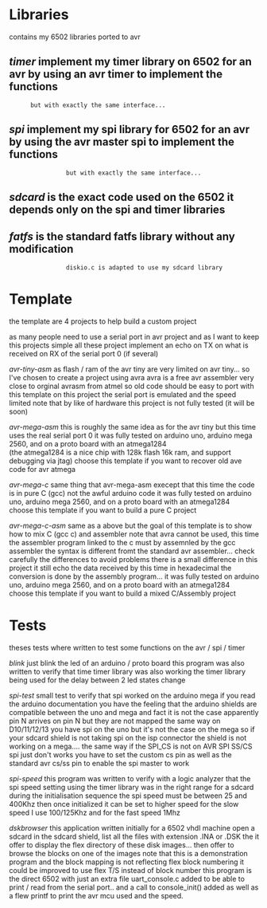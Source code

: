 # Libraries 

contains my 6502 libraries ported to avr

## *timer*   implement my timer library on 6502 for an avr by using an avr timer to implement the functions
          but with exactly the same interface...

## *spi*               implement my spi library for 6502 for an avr by using the avr master spi to implement the functions
                    but with exactly the same interface...

## *sdcard*            is the exact code used on the 6502 it depends only on the spi and timer libraries

## *fatfs*             is the standard fatfs library without any modification
                    diskio.c is adapted to use my sdcard library

# Template

the template are 4 projects to help build a custom project

as many people need to use a serial port in avr project and as I want to keep this projects simple
all these project implement an echo on TX on what is received on RX of the serial port 0 (if several)


*avr-tiny-asm*       as flash / ram of the avr tiny are very limited on avr tiny... so I've chosen to create a project using avra
                     avra is a free avr assembler very close to orginal avrasm from atmel
                     so old code should be easy to port with this template
                     on this project the serial port is emulated and the speed limited
                     note that by like of hardware this project is not fully tested (it will be soon)

*avr-mega-asm*       this is roughly the same idea as for the avr tiny but this time uses the real serial port 0
                     it was fully tested on arduino uno,  arduino mega 2560, and on a proto board with an atmega1284                
                     (the atmega1284 is a nice chip with 128k flash 16k ram, and support debugging via jtag)
                     choose this template if you want to recover old ave code for avr atmega

*avr-mega-c*         same thing that avr-mega-asm execept that this time the code is in pure C (gcc)  not the awful arduino code
                     it was fully tested on arduino uno,  arduino mega 2560, and on a proto board with an atmega1284                
                     choose this template if you want to build a pure C project
                      
*avr-mega-c-asm*     same as a above but the goal of this template is to show how to mix C (gcc c) and assembler
                     note that avra cannot be used, this time the assembler program linked to the c must by assemnled by the gcc assembler
                     the syntax is different fromt the standard avr assembler... check carefully the differences to avoid problems
                     there is a small difference in this project it still echo the data received by this time in hexadecimal
                     the conversion is done by the assembly program...
                     it was fully tested on arduino uno,  arduino mega 2560, and on a proto board with an atmega1284                
                     choose this template if you want to build a mixed C/Assembly project

# Tests

theses tests where written to test some functions on the avr / spi / timer

*blink*              just blink the led of an arduino / proto board
                     this program was also written to verify that time timer library was also working
                     the timer library being used for the delay between 2 led states change

*spi-test*           small test to verify that spi worked on the arduino mega 
                     if you read the arduino documentation you have the feeling that the arduino shields are compatible between the uno and mega
                     and fact it is not the case apparently pin N arrives on pin N  but they are not mapped the same way
                     on D10/11/12/13 you have spi on the uno but it's not the case on the mega so if your sdcard shield is not taking spi on the isp connector
                     the shield is not working on a mega.... the same way if the SPI_CS is not on AVR SPI SS/CS spi just don't works
                     you have to set the custom cs pin as well as the standard avr cs/ss pin to enable the spi master to work

*spi-speed*          this program was written to verify with a logic analyzer that the spi speed setting using the timer library was in the right range for a sdcard
                     during the initialisation sequence the spi speed must be between 25 and 400Khz then once initialized it can be set to higher speed
                     for the slow speed I use 100/125Khz and for the fast speed 1Mhz

*dskbrowser*         this application written initially for a 6502 vhdl machine open a sdcard in the sdcard shield, list all the files with extension .INA or .DSK
                     the it offer to display the flex directory of these disk images... then offer to browse the blocks on one of the images
                     note that this is a demonstration program  and the block mapping is not reflecting flex block numbering
                     it could be improved to use flex T/S instead of block number
                     this program is the direct 6502 with just an extra file uart_console.c added to be able to print / read from the serial port..
                     and a call to console_init() added as well as a flew printf to print the avr mcu used and the speed.


                     
                     
                     
                     

          
      
